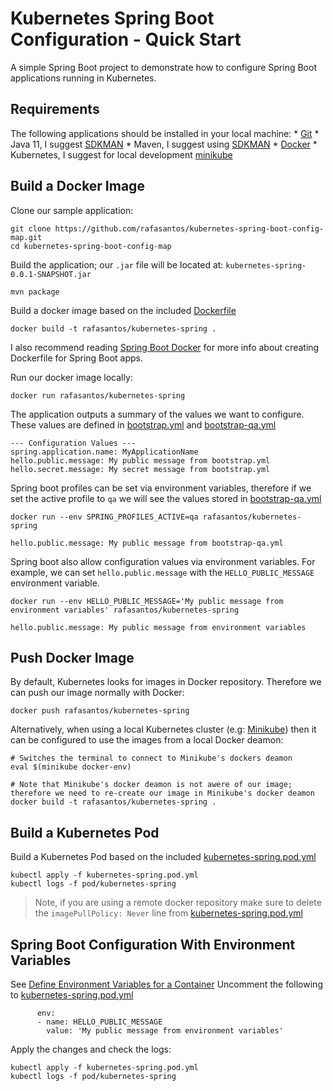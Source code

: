 Kubernetes Spring Boot Configuration - Quick Start
==================================================
A simple Spring Boot project to demonstrate how to configure Spring Boot applications running in Kubernetes.

Requirements
------------
The following applications should be installed in your local machine:
    * [Git](https://www.atlassian.com/git/tutorials/install-git)
    * Java 11, I suggest [SDKMAN](https://sdkman.io/usage)
    * Maven, I suggest using [SDKMAN](https://sdkman.io/usage)
    * [Docker](https://www.docker.com/get-started) 
    * Kubernetes, I suggest for local development [minikube](https://kubernetes.io/docs/tasks/tools/install-minikube/)

Build a Docker Image
--------------------
Clone our sample application:
```
git clone https://github.com/rafasantos/kubernetes-spring-boot-config-map.git
cd kubernetes-spring-boot-config-map
```

Build the application; our `.jar` file will be located at: `kubernetes-spring-0.0.1-SNAPSHOT.jar`
```
mvn package
```

Build a docker image based on the included [Dockerfile](Dockerfile)
```
docker build -t rafasantos/kubernetes-spring .
```

I also recommend reading [Spring Boot Docker](https://spring.io/guides/gs/spring-boot-docker/)
for more info about creating Dockerfile for Spring Boot apps.

Run our docker image locally:
```
docker run rafasantos/kubernetes-spring
```

The application outputs a summary of the values we want to configure.
These values are defined in [bootstrap.yml](src/main/resources/bootstrap.yml)
and [bootstrap-qa.yml](src/main/resources/bootstrap-qa.yml)
```
--- Configuration Values ---
spring.application.name: MyApplicationName
hello.public.message: My public message from bootstrap.yml
hello.secret.message: My secret message from bootstrap.yml
```

Spring boot profiles can be set via environment variables, therefore if we set the active profile to `qa` we will see
the values stored in [bootstrap-qa.yml](src/main/resources/bootstrap-qa.yml)

```
docker run --env SPRING_PROFILES_ACTIVE=qa rafasantos/kubernetes-spring
```
```
hello.public.message: My public message from bootstrap-qa.yml
```

Spring boot also allow configuration values via environment variables.
For example, we can set `hello.public.message` with the `HELLO_PUBLIC_MESSAGE` environment variable.
```
docker run --env HELLO_PUBLIC_MESSAGE='My public message from environment variables' rafasantos/kubernetes-spring
```
```
hello.public.message: My public message from environment variables
```

Push Docker Image
-----------------
By default, Kubernetes looks for images in Docker repository.
Therefore we can push our image normally with Docker:
```
docker push rafasantos/kubernetes-spring
```

Alternatively, when using a local Kubernetes cluster (e.g: [Minikube](https://kubernetes.io/docs/setup/learning-environment/minikube/))
then it can be configured to use the images from a local Docker deamon:
```
# Switches the terminal to connect to Minikube's dockers deamon
eval $(minikube docker-env)

# Note that Minikube's docker deamon is not awere of our image; therefore we need to re-create our image in Minikube's docker deamon
docker build -t rafasantos/kubernetes-spring .
```

Build a Kubernetes Pod
----------------------
Build a Kubernetes Pod based on the included [kubernetes-spring.pod.yml](kubernetes-spring.pod.yml) 
```
kubectl apply -f kubernetes-spring.pod.yml
kubectl logs -f pod/kubernetes-spring
```

> Note, if you are using a remote docker repository make sure to delete the `imagePullPolicy: Never`
> line from [kubernetes-spring.pod.yml](kubernetes-spring.pod.yml)

Spring Boot Configuration With Environment Variables
----------------------------------------------------
See [Define Environment Variables for a Container](https://kubernetes.io/docs/tasks/inject-data-application/define-environment-variable-container/)
Uncomment the following to [kubernetes-spring.pod.yml](kubernetes-spring.pod.yml)
```
      env:
      - name: HELLO_PUBLIC_MESSAGE
        value: 'My public message from environment variables'
```

Apply the changes and check the logs: 
```
kubectl apply -f kubernetes-spring.pod.yml
kubectl logs -f pod/kubernetes-spring
```

